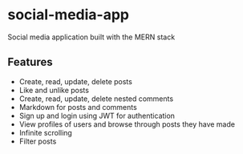 # social-media-app
Social media application built with the MERN stack

## Features
- Create, read, update, delete posts
- Like and unlike posts
- Create, read, update, delete nested comments
- Markdown for posts and comments
- Sign up and login using JWT for authentication
- View profiles of users and browse through posts they have made
- Infinite scrolling 
- Filter posts 
